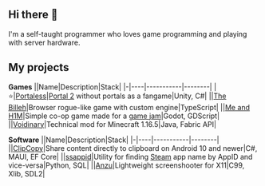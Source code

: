 ## Hi there 👋

I'm a self-taught programmer who loves game programming and playing with server hardware.

## My projects

**Games**
||Name|Description|Stack|
|-|----|-----------|--------|
|⭐|[Portaless](https://github.com/Ezioleq/Portaless)|[Portal 2](https://store.steampowered.com/app/620) without portals as a fangame|Unity, C#|
||[The Billeh](https://github.com/Ezioleq/TheBilleh)|Browser rogue-like game with custom engine|TypeScript|
||[Me and H1M](https://github.com/Ezioleq/Me-and-H1M)|Simple co-op game made for a [game jam](https://itch.io/jam/godocikowy-dzem-4)|Godot, GDScript|
||[Voidinary](https://github.com/Ezioleq/Voidinary)|Technical mod for Minecraft 1.16.5|Java, Fabric API|

**Software**
||Name|Description|Stack|
|-|----|-----------|--------|
||[ClipCopy](https://github.com/ezioleq/ClipCopy)|Share content directly to clipboard on Android 10 and newer|C#, MAUI, EF Core|
||[ssappid](https://github.com/Ezioleq/ssappid)|Utility for finding [Steam](https://store.steampowered.com/) app name by AppID and vice-versa|Python, SQL|
||[Anzu](https://github.com/Ezioleq/Anzu)|Lightweight screenshooter for X11|C99, Xlib, SDL2|

